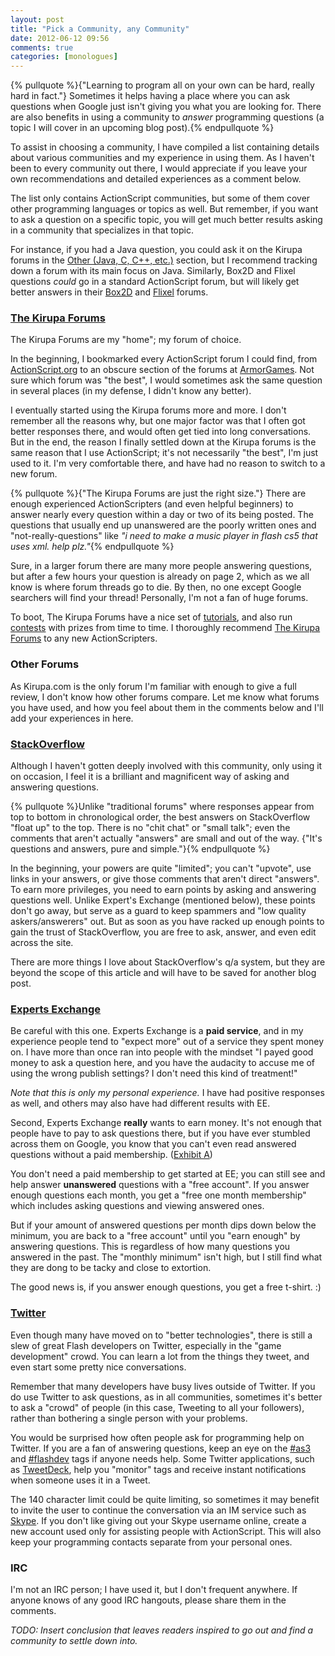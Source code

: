 ```yaml
---
layout: post
title: "Pick a Community, any Community"
date: 2012-06-12 09:56
comments: true
categories: [monologues]
---
```

{% pullquote %}{"Learning to program all on your own can be hard, really hard in fact."} Sometimes it helps having a place where you can ask questions when Google just isn't giving you what you are looking for. There are also benefits in using a community to _answer_ programming questions (a topic I will cover in an upcoming blog post).{% endpullquote %}

To assist in choosing a community, I have compiled a list containing details about various communities and my experience in using them.<!-- more --> As I haven't been to every community out there, I would appreciate if you leave your own recommendations and detailed experiences as a comment below.

The list only contains ActionScript communities, but some of them cover other programming languages or topics as well. But remember, if you want to ask a question on a specific topic, you will get much better results asking in a community that specializes in that topic. 

For instance, if you had a Java question, you could ask it on the Kirupa forums in the [Other (Java, C, C++, etc.)](http://www.kirupa.com/forum/forumdisplay.php?137-Other-%28Java-C-C-etc-%29) section, but I recommend tracking down a forum with its main focus on Java. Similarly, Box2D and Flixel questions _could_ go in a standard ActionScript forum, but will likely get better answers in their [Box2D](http://www.box2d.org/forum/index.php) and [Flixel](http://forums.flixel.org/) forums.


### [The Kirupa Forums](http://www.kirupa.com/forum/) ###

The Kirupa Forums are my "home"; my forum of choice. 

In the beginning, I bookmarked every ActionScript forum I could find, from [ActionScript.org](http://actionscript.org/forums/) to an obscure section of the forums at [ArmorGames](http://armorgames.com/community/forum/39/programming-help/). Not sure which forum was "the best", I would sometimes ask the same question in several places (in my defense, I didn't know any better).

I eventually started using the Kirupa forums more and more. I don't remember all the reasons why, but one major factor was that I often got better responses there, and would often get tied into long conversations. But in the end, the reason I finally settled down at the Kirupa forums is the same reason that I use ActionScript; it's not necessarily "the best", I'm just used to it. I'm very comfortable there, and have had no reason to switch to a new forum.


{% pullquote %}{"The Kirupa Forums are just the right size."} There are enough experienced ActionScripters (and even helpful beginners) to answer nearly every question within a day or two of its being posted. The questions that usually end up unanswered are the poorly written ones and "not-really-questions" like _"i need to make a music player in flash cs5 that uses xml. help plz."_{% endpullquote %}

Sure, in a larger forum there are many more people answering questions, but after a few hours your question is already on page 2, which as we all know is where forum threads go to die. By then, no one except Google searchers will find your thread! Personally, I'm not a fan of huge forums.


To boot, The Kirupa Forums have a nice set of [tutorials](http://www.kirupa.com/tutorials.htm), and also run [contests](http://www.kirupa.com/forum/forumdisplay.php?51-Contests) with prizes from time to time. I thoroughly recommend [The Kirupa Forums](http://www.kirupa.com/forum/) to any new ActionScripters.


### Other Forums ###

As Kirupa.com is the only forum I'm familiar with enough to give a full review, I don't know how other forums compare. Let me know what forums you have used, and how you feel about them in the comments below and I'll add your experiences in here.


### [StackOverflow](http://stackoverflow.com/questions/tagged/actionscript-3) ###

Although I haven't gotten deeply involved with this community, only using it on occasion, I feel it is a brilliant and magnificent way of asking and answering questions. 

{% pullquote %}Unlike "traditional forums" where responses appear from top to bottom in chronological order, the best answers on StackOverflow "float up" to the top. There is no "chit chat" or "small talk"; even the comments that aren't actually "answers" are small and out of the way. {"It's questions and answers, pure and simple."}{% endpullquote %}

In the beginning, your powers are quite "limited"; you can't "upvote", use links in your answers, or give those comments that aren't direct "answers". To earn more privileges, you need to earn points by asking and answering questions well. Unlike Expert's Exchange (mentioned below), these points don't go away, but serve as a guard to keep spammers and "low quality askers/answerers" out. But as soon as you have racked up enough points to gain the trust of StackOverflow, you are free to ask, answer, and even edit across the site.

There are more things I love about StackOverflow's q/a system, but they are beyond the scope of this article and will have to be saved for another blog post.


### [Experts Exchange](http://www.experts-exchange.com/) ###

Be careful with this one. Experts Exchange is a **paid service**, and in my experience people tend to "expect more" out of a service they spent money on. I have more than once ran into people with the mindset "I payed good money to ask a question here, and you have the audacity to accuse me of using the wrong publish settings? I don't need this kind of treatment!" 

_Note that this is only my personal experience._ I have had positive responses as well, and others may also have had different results with EE.

Second, Experts Exchange **really** wants to earn money. It's not enough that people have to pay to ask questions there, but if you have ever stumbled across them on Google, you know that you can't even read answered questions without a paid membership.  ([Exhibit A](http://www.experts-exchange.com/Software/Photos_Graphics/Web_Graphics/Macromedia_Flash/ActionScript/Q_26120513.html))

You don't need a paid membership to get started at EE; you can still see and help answer **unanswered** questions with a "free account". If you answer enough questions each month, you get a "free one month membership" which includes asking questions and viewing answered ones. 

But if your amount of answered questions per month dips down below the minimum, you are back to a "free account" until you "earn enough" by answering questions. This is regardless of how many questions you answered in the past. The "monthly minimum" isn't high, but I still find what they are dong to be tacky and close to extortion.

The good news is, if you answer enough questions, you get a free t-shirt. :)


### [Twitter](https://twitter.com/) ###

Even though many have moved on to "better technologies", there is still a slew of great Flash developers on Twitter, especially in the "game development" crowd. You can learn a lot from the things they tweet, and even start some pretty nice conversations.

Remember that many developers have busy lives outside of Twitter. If you do use Twitter to ask questions, as in all communities, sometimes it's better to ask a "crowd" of people (in this case, Tweeting to all your followers), rather than bothering a single person with your problems.


You would be surprised how often people ask for programming help on Twitter. If you are a fan of answering questions, keep an eye on the [#as3](https://twitter.com/#!/search/%23as3) and [#flashdev](https://twitter.com/#!/search/%23flashdev) tags if anyone needs help. Some Twitter applications, such as [TweetDeck](http://www.tweetdeck.com/), help you "monitor" tags and receive instant notifications when someone uses it in a Tweet.

The 140 character limit could be quite limiting, so sometimes it may benefit to invite the user to continue the conversation via an IM service such as [Skype](http://www.skype.com/). If you don't like giving out your Skype username online, create a new account used only for assisting people with ActionScript. This will also keep your programming contacts separate from your personal ones.


### IRC ###

I'm not an IRC person; I have used it, but I don't frequent anywhere. If anyone knows of any good IRC hangouts, please share them in the comments.


_TODO: Insert conclusion that leaves readers inspired to go out and find a community to settle down into._


